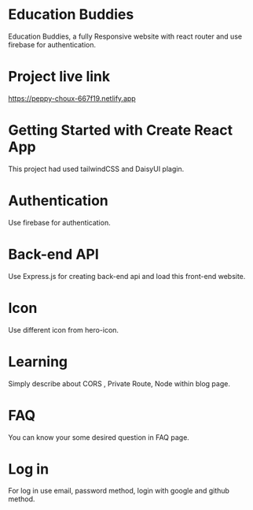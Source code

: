 # Education Buddies
Education Buddies, a fully Responsive website with react router and use firebase for authentication.

# Project live link
https://peppy-choux-667f19.netlify.app

# Getting Started with Create React App

This project had used tailwindCSS and DaisyUI plagin.

# Authentication 

Use firebase for authentication.

# Back-end API

Use Express.js for creating back-end api and load this front-end website.

# Icon 
Use different icon from hero-icon.

# Learning 
Simply describe about  CORS , Private Route, Node  within blog page.

# FAQ
You can know your some desired question in FAQ page.

# Log in

For log in use email, password method, login with google and github method.
